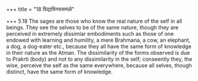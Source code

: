+++
title = "18 विद्याविनयसम्पन्ने"

+++
5.18 The sages are those who know the real nature of the self in all beings. They see the selves to be of the same nature, though they are perceived in extremely dissimlar embodiments such as those of one endowed with learning and humility, a mere Brahmana, a cow, an elephant,
a dog, a dog-eater etc., because they all have the same form of knowledge in their nature as the Atman. The dissimilarity of the forms observed is due to Prakrti (body) and not to any dissimilarity in the self; conseently they, the wise, perceive the self as the same everywhere, because all selves, though distinct, have the same form of knowledge.

